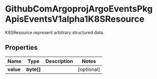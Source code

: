 

# GithubComArgoprojArgoEventsPkgApisEventsV1alpha1K8SResource

K8SResource represent arbitrary structured data.

## Properties

Name | Type | Description | Notes
------------ | ------------- | ------------- | -------------
**value** | **byte[]** |  |  [optional]



